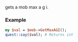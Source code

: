 gets a mob max a g i.
### Example

```perl
my $val = $mob->GetMaxAGI();
quest::say($val); # Returns int
```